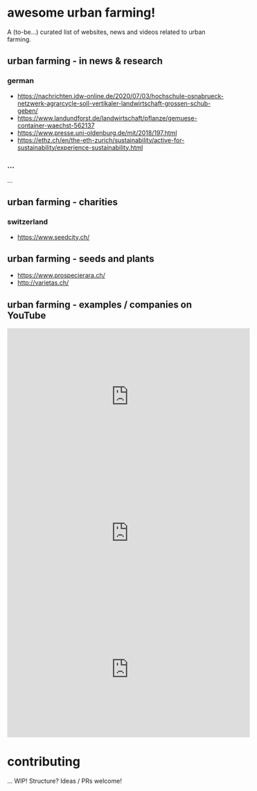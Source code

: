 # awesome urban farming!

A (to-be...) curated list of websites, news and videos related to urban farming.

## urban farming - in news & research

### german

- https://nachrichten.idw-online.de/2020/07/03/hochschule-osnabrueck-netzwerk-agrarcycle-soll-vertikaler-landwirtschaft-grossen-schub-geben/ 
- https://www.landundforst.de/landwirtschaft/pflanze/gemuese-container-waechst-562137
- https://www.presse.uni-oldenburg.de/mit/2018/197.html
- https://ethz.ch/en/the-eth-zurich/sustainability/active-for-sustainability/experience-sustainability.html

### ...

...

## urban farming - charities

### switzerland

- https://www.seedcity.ch/

## urban farming - seeds and plants

- https://www.prospecierara.ch/
- http://varietas.ch/

## urban farming - examples / companies on YouTube

<iframe width="560" height="315" src="https://www.youtube.com/embed/v441RhsR8aY" title="YouTube video player" frameborder="0" allow="accelerometer; autoplay; clipboard-write; encrypted-media; gyroscope; picture-in-picture" allowfullscreen></iframe>
<iframe width="560" height="315" src="https://www.youtube.com/embed/J9ZmXP-ZE8U" title="YouTube video player" frameborder="0" allow="accelerometer; autoplay; clipboard-write; encrypted-media; gyroscope; picture-in-picture" allowfullscreen></iframe>
<iframe width="560" height="315" src="https://www.youtube.com/embed/417Qbwn9yso" title="YouTube video player" frameborder="0" allow="accelerometer; autoplay; clipboard-write; encrypted-media; gyroscope; picture-in-picture" allowfullscreen></iframe>

# contributing

... WIP! Structure? Ideas / PRs welcome!
